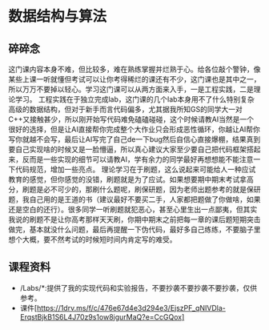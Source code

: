 # 数据结构与算法
## 碎碎念
这门课内容本身不难，但比较多，难在熟练掌握并烂熟于心。给各位敲个警钟，像某些上课一听就懂但考试可以让你考得稀烂的课还有不少，这门课也是其中之一，所以万万不要掉以轻心。学习这门课可以从两方面来入手，一是工程实践，二是理论学习。
工程实践在于独立完成lab，这门课的几个lab本身用不了什么特别复杂高级的数据结构，但对于新手而言代码偏多，尤其据我所知GS的同学大一对C++又接触甚少，所以刚开始写代码难免磕磕碰碰，这个时候请教AI当然是一个很好的选择，但是让AI直接帮你完成整个大作业只会形成恶性循环，你越让AI帮你写你就越不会写，最后让AI写完了自己de一下bug然后自信心直接爆棚，结果真到要自己实现啥的时候又是一脸懵逼，所以真心建议大家至少要自己把代码框架搭起来，反而是一些实现的细节可以请教AI，学有余力的同学最好再想想能不能注意一下代码规范，增加一些亮点。
理论学习在于刷题，这么说起来可能给人一种应试教育的感觉，但你感觉的没错，刷题就是为了应试。如果想要期中期末考试拿高分，刷题是必不可少的，那刷什么题呢，刷保研题，因为老师出题参考的就是保研题，我自己用的是王道的书（建议最好不要买二手，人家都把题做了你做啥，如果还是空白的还行）。很多同学一听刷题就犯恶心，甚至心里生出一点鄙夷，但其实我说的刷题不是让你高考那样天天刷，你期中期末之前把每一章的课后题短期突击做完，基本就没什么问题，最后再提醒一下伪代码，最好多自己练练，不要脑子里想个大概，要不然考试的时候短时间内肯定写的难受。
## 课程资料
- /Labs/*:提供了我的实现代码和实验报告，不要抄袭不要抄袭不要抄袭，仅供参考。
- 课件[https://1drv.ms/f/c/476e67d4e3d294e3/EjszPF_qNIVDla-ErqstBjkB1S6L4J70z9s1ow8jgurMaQ?e=CcGQox]